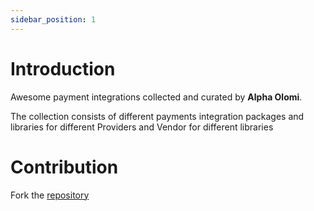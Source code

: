 ```yaml
---
sidebar_position: 1
---
```


# Introduction

Awesome payment integrations collected and curated by **Alpha Olomi**.

The collection consists of different payments integration packages and libraries for different Providers and Vendor for different libraries

# Contribution

Fork the [repository](https://github.com/alphaolomi/awesome-payment-intergations)

